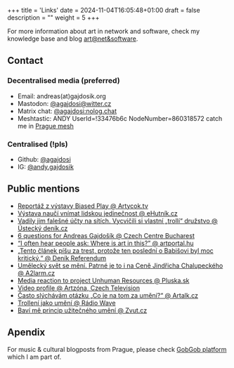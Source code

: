 +++
title = 'Links'
date = 2024-11-04T16:05:48+01:00
draft = false
description = ""
weight = 5
+++

For more information about art in network and software, check my knowledge base and blog [art@net&software](https://art-net-software.gajdosik.org).

## Contact
### Decentralised media (preferred)

- Email: andreas(at)gajdosik.org
- Mastodon: [@agajdosi@witter.cz](https://witter.cz/@agajdosi)
- Matrix chat: [@agajdosi:nolog.chat](https://matrix.to/#/@agajdosi:nolog.chat)
- Meshtastic: ANDY UserId=!33476b6c NodeNumber=860318572 catch me in [Prague mesh](https://czmesh.cz/) 

### Centralised (!pls)

- Github: [@agajdosi](https://github.com/agajdosi)
- IG: [@andy.gajdosik](https://www.instagram.com/andy.gajdosik/)


## Public mentions
- [Reportáž z výstavy Biased Play @ Artycok.tv](https://artycok.tv/cs/post/biased-play)
- [Výstava naučí vnímat lidskou jedinečnost @ eHutník.cz](https://ehutnik.cz/zpravy/vystava-nauci-vnimat-lidskou-jedinecnost)
- [Vadily jim falešné účty na sítích. Vycvičili si vlastní „trollí“ družstvo @ Ústecký deník.cz](https://ustecky.denik.cz/denik-v-regionech/falesne-ucty-socialni-site-facebook-troll-20210606.html)
- [6 questions for Andreas Gajdošík @ Czech Centre Bucharest](https://www.czech-it.ro/9648/6-questions-for-andreas-gajdosik)
- [“I often hear people ask: Where is art in this?” @ artportal.hu](https://artportal.hu/magazin/i-often-hear-people-ask-where-is-art-in-this-a-interview-with-artist-and-coder-andreas-gajdosik/)
- [„Tento článek píšu za trest, protože ten poslední o Babišovi byl moc kritický.“ @ Deník Referendum](http://denikreferendum.cz/clanek/30509-tento-clanek-pisu-za-trest-protoze-ten-posledni-o-babisovi-byl-moc-kriticky)
- [Umělecký svět se mění. Patrné je to i na Ceně Jindřicha Chalupeckého @ A2larm.cz](https://a2larm.cz/2019/12/umelecky-svet-se-meni-patrne-je-to-i-na-cene-jindricha-chalupeckeho/)
- [Media reaction to project Unhuman Resources @ Pluska.sk](https://www1.pluska.sk/spravy/z-domova/vybuchnete-smiechu-mlady-umelec-zosmiesnil-andreja-babisa-ten-urazil-chce-sudit)
- [Video profile @ Artzóna, Czech Television](https://www.ceskatelevize.cz/specialy/artzona/profil/andreas-gajdosik-0xjbk)
- [Často slýchávám otázku „Co je na tom za umění?“ @ Artalk.cz](https://artalk.cz/2019/04/30/andreas-gajdosik-casto-slychavam-otazku-co-je-na-tom-za-umeni/)
- [Trollení jako umění @ Rádio Wave](https://wave.rozhlas.cz/trolleni-jako-umeni-rozhovor-s-andreasem-gajdosikem-finalistou-ceny-jindricha-7890465)
- [Baví mě princip užitečného umění @ Zvut.cz](https://zvut.cz/lide/lide-f38102/bavi-me-princip-uzitecneho-umeni-rika-andreas-gajdosik-z-favu-vut-nominovany-na-cenu-jindricha-chalupeckeho-d186041)

## Apendix

For music & cultural blogposts from Prague, please check [GobGob platform](https://gobgob.org) which I am part of.
